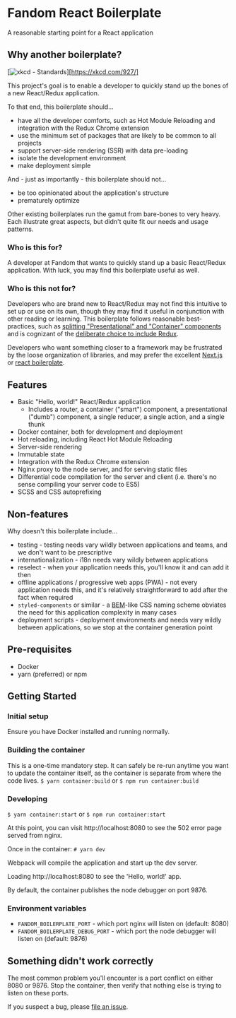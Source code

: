 # Fandom React Boilerplate
A reasonable starting point for a React application

## Why another boilerplate?
[![xkcd - Standards](https://imgs.xkcd.com/comics/standards.png)][https://xkcd.com/927/]

This project's goal is to enable a developer to quickly stand up the bones of a new React/Redux application.

To that end, this boilerplate should...
* have all the developer comforts, such as Hot Module Reloading and integration with the Redux Chrome extension
* use the minimum set of packages that are likely to be common to all projects
* support server-side rendering (SSR) with data pre-loading
* isolate the development environment
* make deployment simple

And - just as importantly - this boilerplate should not...
* be too opinionated about the application's structure
* prematurely optimize

Other existing boilerplates run the gamut from bare-bones to very heavy.  Each illustrate great aspects, but didn't quite fit our needs and usage patterns.

### Who is this for?
A developer at Fandom that wants to quickly stand up a basic React/Redux application.  With luck, you may find this boilerplate useful as well.

### Who is this not for?
Developers who are brand new to React/Redux may not find this intuitive to set up or use on its own, though they may find it useful in conjunction with other reading or learning.  This boilerplate follows reasonable best-practices, such as [splitting "Presentational" and "Container" components](https://medium.com/@dan_abramov/smart-and-dumb-components-7ca2f9a7c7d0) and is cognizant of the [deliberate choice to include Redux](https://medium.com/@dan_abramov/you-might-not-need-redux-be46360cf367).

Developers who want something closer to a framework may be frustrated by the loose organization of libraries, and may prefer the excellent [Next.js](https://zeit.co/blog/next5) or [react boilerplate](https://www.reactboilerplate.com/).

## Features
* Basic "Hello, world!" React/Redux application
  * Includes a router, a container ("smart") component, a presentational ("dumb") component, a single reducer, a single action, and a single thunk
* Docker container, both for development and deployment
* Hot reloading, including React Hot Module Reloading
* Server-side rendering
* Immutable state
* Integration with the Redux Chrome extension
* Nginx proxy to the node server, and for serving static files
* Differential code compilation for the server and client (i.e. there's no sense compiling your server code to ES5)
* SCSS and CSS autoprefixing

## Non-features
Why doesn't this boilerplate include...
* testing - testing needs vary wildly between applications and teams, and we don't want to be prescriptive
* internationalization - i18n needs vary wildly between applications
* reselect - when your application needs this, you'll know it and can add it then
* offline applications / progressive web apps (PWA) - not every application needs this, and it's relatively straightforward to add after the fact when required
* `styled-components` or similar - a [BEM](http://getbem.com/introduction/)-like CSS naming scheme obviates the need for this application complexity in many cases
* deployment scripts - deployment environments and needs vary wildly between applications, so we stop at the container generation point

## Pre-requisites
* Docker
* yarn (preferred) or npm

## Getting Started
### Initial setup
Ensure you have Docker installed and running normally.

### Building the container
This is a one-time mandatory step.  It can safely be re-run anytime you want to update the container itself, as the container is separate from where the code lives.
`$ yarn container:build` or `$ npm run container:build`

### Developing
`$ yarn container:start` or `$ npm run container:start`

At this point, you can visit http://localhost:8080 to see the 502 error page served from nginx.

Once in the container:
`# yarn dev`

Webpack will compile the application and start up the dev server.

Loading http://localhost:8080 to see the 'Hello, world!' app.

By default, the container publishes the node debugger on port 9876.

### Environment variables
* `FANDOM_BOILERPLATE_PORT` - which port nginx will listen on (default: 8080)
* `FANDOM_BOILERPLATE_DEBUG_PORT` - which port the node debugger will listen on (default: 9876)

## Something didn't work correctly
The most common problem you'll encounter is a port conflict on either 8080 or 9876.  Stop the container, then verify that nothing else is trying to listen on these ports.

If you suspect a bug, please [file an issue](/issues).